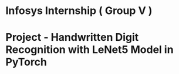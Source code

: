 # Infosys Internship ( Group V )
# Project - Handwritten Digit Recognition with LeNet5 Model in PyTorch
